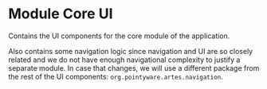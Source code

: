 # Module Core UI
Contains the UI components for the core module of the application.

Also contains some navigation logic since navigation and UI are so closely related and we do not 
have enough navigational complexity to justify a separate module. In case that changes, we will
use a different package from the rest of the UI components: `org.pointyware.artes.navigation`.
